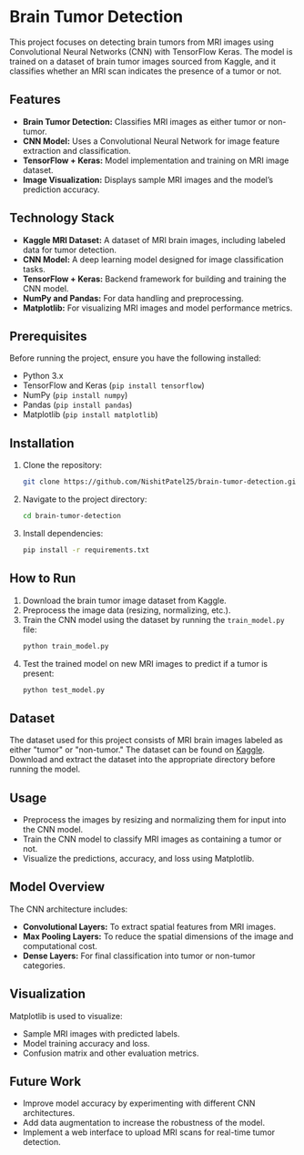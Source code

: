 # Brain Tumor Detection

This project focuses on detecting brain tumors from MRI images using Convolutional Neural Networks (CNN) with TensorFlow Keras. The model is trained on a dataset of brain tumor images sourced from Kaggle, and it classifies whether an MRI scan indicates the presence of a tumor or not.

## Features

- **Brain Tumor Detection:** Classifies MRI images as either tumor or non-tumor.
- **CNN Model:** Uses a Convolutional Neural Network for image feature extraction and classification.
- **TensorFlow + Keras:** Model implementation and training on MRI image dataset.
- **Image Visualization:** Displays sample MRI images and the model’s prediction accuracy.

## Technology Stack

- **Kaggle MRI Dataset:** A dataset of MRI brain images, including labeled data for tumor detection.
- **CNN Model:** A deep learning model designed for image classification tasks.
- **TensorFlow + Keras:** Backend framework for building and training the CNN model.
- **NumPy and Pandas:** For data handling and preprocessing.
- **Matplotlib:** For visualizing MRI images and model performance metrics.

## Prerequisites

Before running the project, ensure you have the following installed:

- Python 3.x
- TensorFlow and Keras (`pip install tensorflow`)
- NumPy (`pip install numpy`)
- Pandas (`pip install pandas`)
- Matplotlib (`pip install matplotlib`)

## Installation

1. Clone the repository:
    ```bash
    git clone https://github.com/NishitPatel25/brain-tumor-detection.git
    ```
2. Navigate to the project directory:
    ```bash
    cd brain-tumor-detection
    ```
3. Install dependencies:
    ```bash
    pip install -r requirements.txt
    ```

## How to Run

1. Download the brain tumor image dataset from Kaggle.
2. Preprocess the image data (resizing, normalizing, etc.).
3. Train the CNN model using the dataset by running the `train_model.py` file:
    ```bash
    python train_model.py
    ```
4. Test the trained model on new MRI images to predict if a tumor is present:
    ```bash
    python test_model.py
    ```

## Dataset

The dataset used for this project consists of MRI brain images labeled as either "tumor" or "non-tumor." The dataset can be found on [Kaggle](https://www.kaggle.com/). Download and extract the dataset into the appropriate directory before running the model.

## Usage

- Preprocess the images by resizing and normalizing them for input into the CNN model.
- Train the CNN model to classify MRI images as containing a tumor or not.
- Visualize the predictions, accuracy, and loss using Matplotlib.

## Model Overview

The CNN architecture includes:
- **Convolutional Layers:** To extract spatial features from MRI images.
- **Max Pooling Layers:** To reduce the spatial dimensions of the image and computational cost.
- **Dense Layers:** For final classification into tumor or non-tumor categories.

## Visualization

Matplotlib is used to visualize:
- Sample MRI images with predicted labels.
- Model training accuracy and loss.
- Confusion matrix and other evaluation metrics.

## Future Work

- Improve model accuracy by experimenting with different CNN architectures.
- Add data augmentation to increase the robustness of the model.
- Implement a web interface to upload MRI scans for real-time tumor detection.
